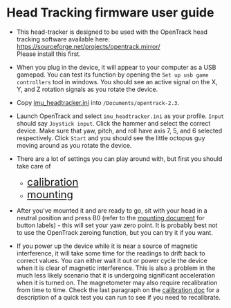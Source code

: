 # Head Tracking firmware user guide

* This head-tracker is designed to be used with the OpenTrack head tracking software available here: https://sourceforge.net/projects/opentrack.mirror/  
Please install this first.

* When you plug in the device, it will appear to your computer as a USB gamepad. You can test its function by opening the `Set up usb game controllers` tool in windows. You should see an active signal on the X, Y, and Z rotation signals as you rotate the device.

* Copy [imu_headtracker.ini](../other/imu_headtracker.ini) into `/Documents/opentrack-2.3`.

* Launch OpenTrack and select `imu_headtracker.ini` as your profile. `Input` should say `Joystick input`. Click the hammer and select the correct device. Make sure that yaw, pitch, and roll have axis 7, 5, and 6 selected respectively.  Click `Start` and you should see the little octopus guy moving around as you rotate the device.

* There are a lot of settings you can play around with, but first you should take care of
  * <font size="5"> [calibration](./calibration.md)
  * [mounting](./mounting.md) </font>


* After you've mounted it and are ready to go, sit with your head in a neutral position and press B0 (refer to the [mounting document](./mounting.md) for button labels) - this will set your yaw zero point. It is probably best not to use the OpenTrack zeroing function, but you can try it if you want.

* If you power up the device while it is near a source of magnetic interference, it will take some time for the readings to drift back to correct values. You can either wait it out or power cycle the device when it is clear of magnetic interference. This is also a problem in the much less likely scenario that it is undergoing significant acceleration when it is turned on. The magnetometer may also require recalibration from time to time. Check the last paragraph on the [calibration doc](./calibration.md) for a description of a quick test you can run to see if you need to recalibrate.
